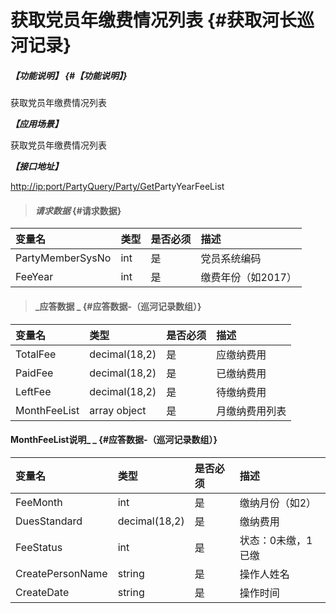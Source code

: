 # 获取党员年缴费情况列表 {#获取河长巡河记录}

##### _【功能说明】_ {#【功能说明】}

获取党员年缴费情况列表

_**【应用场景】**_

获取党员年缴费情况列表

_**【接口地址】**_

[http://ip:port/PartyQuery/Party/GetP](http://ip:port/HMQuery/PatrolRiver/GetPatrolRivers)artyYearFeeList

> #### _请求数据_ {#请求数据}

| 变量名 | 类型 | 是否必须 | 描述 |
| :--- | :--- | :--- | :--- |
| PartyMemberSysNo | int | 是 | 党员系统编码 |
| FeeYear | int | 是 | 缴费年份（如2017） |

> #### _应答数据 _ {#应答数据-（巡河记录数组）}

| 变量名 | 类型 | 是否必须 | 描述 |
| :--- | :--- | :--- | :--- |
| TotalFee | decimal\(18,2\) | 是 | 应缴纳费用 |
| PaidFee | decimal\(18,2\) | 是 | 已缴纳费用 |
| LeftFee | decimal\(18,2\) | 是 | 待缴纳费用 |
| MonthFeeList | array object | 是 | 月缴纳费用列表 |

#### MonthFeeList说明_ _ {#应答数据-（巡河记录数组）}

| 变量名 | 类型 | 是否必须 | 描述 |
| :--- | :--- | :--- | :--- |
| FeeMonth | int | 是 | 缴纳月份（如2） |
| DuesStandard | decimal\(18,2\) | 是 | 缴纳费用 |
| FeeStatus | int | 是 | 状态：0未缴，1已缴 |
| CreatePersonName | string | 是 | 操作人姓名 |
| CreateDate | string | 是 | 操作时间 |




